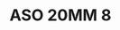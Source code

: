 ---
title: ASO 20MM 8
date: 
draft: false

# descripcion
description : Anillo de plata 925.

materials: Plata 925

color: 

dimensions: 21.5mm diámetro

code: 05-23-1394

type: "Anillos"

categories: []

price: $9.270,00

price_eftvo: $7.880,00

# Images
# first image will be shown in the product page
images:
  # - image: "images/path_to_image"
  # La ubicacion de las imagenes es imagenes/Anillos/Anillos.Solo Plata/05-23-1394-aso-20mm-8
  - image: "./images/anillos/solo_plata/05-23-1394-aso-20mm-8.jpg"
---